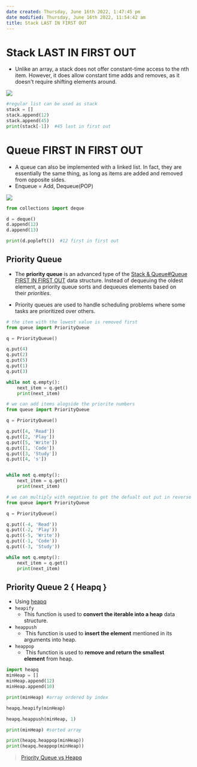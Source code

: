 ```yaml
---
date created: Thursday, June 16th 2022, 1:47:45 pm
date modified: Thursday, June 16th 2022, 11:54:42 am
title: Stack LAST IN FIRST OUT
---
```


# Stack LAST IN FIRST OUT

- Unlike an array, a stack does not offer constant-time access to the nth item. However, it does allow constant time adds and removes, as it doesn't require shifting elements around.

![](https://cdn.programiz.com/sites/tutorial2program/files/stack.png)

```python
#regular list can be used as stack
stack = []
stack.append(12)
stack.append(45)
print(stack[-1])  #45 last in first out

```

# Queue FIRST IN FIRST OUT

- A queue can also be implemented with a linked list. In fact, they are essentially the same thing, as long as items are added and removed from opposite sides.
- Enqueue = Add, Dequeue(POP)

![](https://upload.wikimedia.org/wikipedia/commons/thumb/5/52/Data_Queue.svg/1200px-Data_Queue.svg.png)

```python
from collections import deque

d = deque()
d.append(12)
d.append(13)

print(d.popleft())  #12 first in first out

```

## Priority Queue

- The **priority queue** is an advanced type of the [Stack & Queue#Queue FIRST IN FIRST OUT](notes/Algo/Fundamental%20Algorithms/Linked%20List/Stack%20&%20Queue.md#Queue%20FIRST%20IN%20FIRST%20OUT.md) data structure. Instead of dequeuing the oldest element, a priority queue sorts and dequeues elements based on their _priorities_.

- Priority queues are used to handle scheduling problems where some tasks are prioritized over others.

```python
# the item with the lowest value is removed first
from queue import PriorityQueue

q = PriorityQueue()

q.put(4)
q.put(2)
q.put(5)
q.put(1)
q.put(3)

while not q.empty():
	next_item = q.get()
	print(next_item)
```

```python
# we can add items alogside the priorite numbers
from queue import PriorityQueue  

q = PriorityQueue()

q.put([4, 'Read'])
q.put([2, 'Play'])
q.put([5, 'Write'])
q.put([1, 'Code'])
q.put([3, 'Study'])
q.put([4, 's'])


while not q.empty():
	next_item = q.get()
	print(next_item)
```

```python
# we can multiply with negative to get the defualt out put in reverse
from queue import PriorityQueue  

q = PriorityQueue()

q.put((-4, 'Read'))
q.put((-2, 'Play'))
q.put((-5, 'Write'))
q.put((-1, 'Code'))
q.put((-3, 'Study'))

while not q.empty():
	next_item = q.get()
	print(next_item)
```

## Priority Queue 2 { Heapq }

- Using [heapq](https://www.geeksforgeeks.org/heap-queue-or-heapq-in-python/)
- `heapify`
	- This function is used to **convert the iterable into a heap** data structure.
- `heappush`
	-  This function is used to **insert the element** mentioned in its arguments into heap.
- `heappop`
	-  This function is used to **remove and return the smallest element** from heap.

```python
import heapq
minHeap = []
minHeap.append(12)
minHeap.append(10)

print(minHeap) #array ordered by index

heapq.heapify(minHeap)

heapq.heappush(minHeap, 1)

print(minHeap) #sorted array

print(heapq.heappop(minHeap))
print(heapq.heappop(minHeap))

```

> [Priority Queue vs Heapq](https://stackoverflow.com/questions/36991716/whats-the-difference-between-heapq-and-priorityqueue-in-python)
